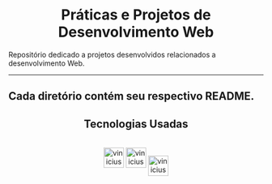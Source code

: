 <h1 align="center">Práticas e Projetos de Desenvolvimento Web</h1>

Repositório dedicado a projetos desenvolvidos relacionados a desenvolvimento Web.
<hr>

<h2>Cada diretório contém seu respectivo README.</h2>

<h2 align="center">Tecnologias Usadas</h2>
<div align="center">
     <div style="display: inline_block margin-left:auto margin-rigth:auto"><br>
        <img align="lef" alt="vinicius-html" height="40 widht="50" src="https://cdn.jsdelivr.net/gh/devicons/devicon/icons/html5/html5-plain-wordmark.svg" />
        <img align="lef" alt="vinicius-css" height="40 widht="50" src="https://cdn.jsdelivr.net/gh/devicons/devicon/icons/css3/css3-plain-wordmark.svg" />
        <img align="center" alt="vinicius-javascript" height="40 widht="50" src="https://cdn.jsdelivr.net/gh/devicons/devicon/icons/javascript/javascript-plain.svg" />
    </div>
</div>

